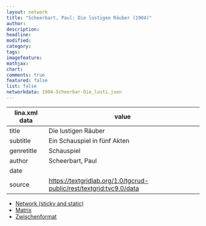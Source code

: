 ```yaml
---
layout: network
title: "Scheerbart, Paul: Die lustigen Räuber (1904)"
author:
description:
headline:
modified:
category:
tags:
imagefeature: 
mathjax: 
chart: 
comments: true
featured: false
list: false
networkdata: 1904-Scheerbar-Die_lusti.json
---
```

lina.xml data  | value
------------- | -------------
title|Die lustigen Räuber
subtitle|Ein Schauspiel in fünf Akten
genretitle|Schauspiel
author|Scheerbart, Paul
date|
source|https://textgridlab.org/1.0/tgcrud-public/rest/textgrid:tvc9.0/data


* [Network (sticky and static)](/network421)
* [Matrix](/matrix421)
* [Zwischenformat](/lina421 )
